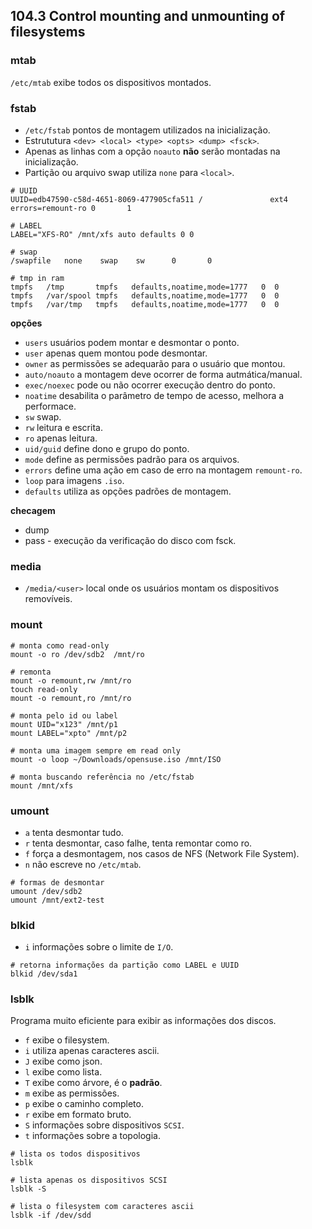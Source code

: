 ## 104.3 Control mounting and unmounting of filesystems

### mtab

`/etc/mtab` exibe todos os dispositivos montados.

### fstab

* `/etc/fstab` pontos de montagem utilizados na inicialização.
* Estrututura `<dev> <local> <type> <opts> <dump> <fsck>`.
* Apenas as linhas com a opção `noauto` **não** serão montadas na inicialização.
* Partição ou arquivo swap utiliza `none` para `<local>`.

```
# UUID
UUID=edb47590-c58d-4651-8069-477905cfa511 /               ext4   errors=remount-ro 0       1

# LABEL
LABEL="XFS-RO" /mnt/xfs auto defaults 0 0

# swap
/swapfile   none    swap    sw      0       0

# tmp in ram
tmpfs   /tmp       tmpfs   defaults,noatime,mode=1777   0  0
tmpfs   /var/spool tmpfs   defaults,noatime,mode=1777   0  0
tmpfs   /var/tmp   tmpfs   defaults,noatime,mode=1777   0  0
```

**opções**
* `users` usuários podem montar e desmontar o ponto.
* `user` apenas quem montou pode desmontar.
* `owner` as permissões se adequarão para o usuário que montou.
* `auto/noauto` a montagem deve ocorrer de forma autmática/manual.
* `exec/noexec` pode ou não ocorrer execução dentro do ponto.
* `noatime` desabilita o parâmetro de tempo de acesso, melhora a performace.
* `sw` swap.
* `rw` leitura e escrita.
* `ro` apenas leitura.
* `uid/guid` define dono e grupo do ponto.
* `mode` define as permissões padrão para os arquivos.
* `errors` define uma ação em caso de erro na montagem `remount-ro`.
* `loop` para imagens `.iso`.
* `defaults` utiliza as opções padrões de montagem.

**checagem**
* dump
* pass - execução da verificação do disco com fsck.

### media

* `/media/<user>` local onde os usuários montam os dispositivos removíveis.

### mount
```shell
# monta como read-only
mount -o ro /dev/sdb2  /mnt/ro

# remonta
mount -o remount,rw /mnt/ro
touch read-only
mount -o remount,ro /mnt/ro

# monta pelo id ou label
mount UID="x123" /mnt/p1
mount LABEL="xpto" /mnt/p2

# monta uma imagem sempre em read only
mount -o loop ~/Downloads/opensuse.iso /mnt/ISO

# monta buscando referência no /etc/fstab
mount /mnt/xfs
```

### umount

* `a` tenta desmontar tudo.
* `r` tenta desmontar, caso falhe, tenta remontar como ro.
* `f` força a desmontagem, nos casos de NFS (Network File System).
* `n` não escreve no `/etc/mtab`.

```shell
# formas de desmontar
umount /dev/sdb2
umount /mnt/ext2-test
```

### blkid

* `i` informações sobre o limite de `I/O`.

```shell
# retorna informações da partição como LABEL e UUID
blkid /dev/sda1
```

### lsblk

Programa muito eficiente para exibir as informações dos discos.

* `f` exibe o filesystem.
* `i` utiliza apenas caracteres ascii.
* `J` exibe como json.
* `l` exibe como lista.
* `T` exibe como árvore, é o **padrão**.
* `m` exibe as permissões.
* `p` exibe o caminho completo.
* `r` exibe em formato bruto.
* `S` informações sobre dispositivos `SCSI`.
* `t` informações sobre a topologia.

```shell
# lista os todos dispositivos
lsblk

# lista apenas os dispositivos SCSI
lsblk -S

# lista o filesystem com caracteres ascii
lsblk -if /dev/sdd
```
